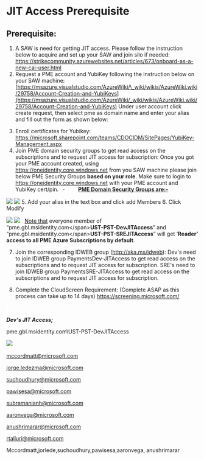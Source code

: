 # JIT Access Prerequisite

## Prerequisite:

1. A SAW is need for getting JIT access. Please follow the instruction below to acquire and set up your SAW and join silo if needed:
    https://strikecommunity.azurewebsites.net/articles/673/onboard-as-a-new-cai-user.html
2. Request a PME account and YubiKey following the instruction below on your SAW machine:
    [https://msazure.visualstudio.com/AzureWiki/\_wiki/wikis/AzureWiki.wiki/29758/Account-Creation-and-YubiKeys](https://msazure.visualstudio.com/AzureWiki/_wiki/wikis/AzureWiki.wiki/29758/Account-Creation-and-YubiKeys)
    Under user account click create request, then select pme as domain name and enter your alias and fill out the form as shown below:
<!-- Processing ImageNode failed -->
3. Enroll certificates for Yubikey: https://microsoft.sharepoint.com/teams/CDOCIDM/SitePages/YubiKey-Management.aspx
4. Join PME domain security groups to get read access on the subscriptions and to request JIT access for subscription:
    <span style="background-color:white">Once you got your PME account created, using</span> https://oneidentity.core.windows.net<span style="background-color:white">&#160;from you SAW machine please join below PME Security Groups&#160;</span>**<span style="background-color:white">based on your role</span>**<span style="background-color:white">. Make sure to login to</span> https://oneidentity.core.windows.net<span style="background-color:white">&#160;with your PME account and YubiKey cert/pin.</span>
    <span style="background-color:white">&#160;</span>
    <span style="background-color:white">&#183;</span><span style="background-color:white">&#160;&#160;&#160;&#160;&#160;&#160;&#160;&#160;</span><span style="background-color:white">&#160;</span>**<span style="background-color:white;text-decoration:underline">PME Domain Security Groups are:-</span>**

![](/images/livesite/1-cc1b647633a2097419ff09b61824a791.png)
![](/images/livesite/1-db15f209725703712d9268c252b5f6a3.png)
5. <span style="background-color:white">Add your alias in the text box and click add Members</span>
6. <span style="background-color:white">Click Modify</span>

![](/images/livesite/1-3f4b837834fe0ca21a7d6ee92b542f09.png)
![](/images/livesite/1-ee1d0e7ff0440a4c3849fb405ed25de8.png)
    <span style="background-color:white">&#160;</span>
    <span style="background-color:white;text-decoration:underline">Note that</span><span style="background-color:white">&#160;everyone member of “pme.gbl.msidentity.com\</span>**<span style="background-color:white">UST-PST-DevJITAccess</span>**<span style="background-color:white">” and “pme.gbl.msidentity.com\</span>**<span style="background-color:white">UST-PST-SREJITAccess</span>**<span style="background-color:white">” will get ‘</span>**<span style="background-color:white">Reader’ access to all PME Azure Subscriptions by default</span>**<span style="background-color:white">.</span>

7. Join the corresponding IDWEB group (http://aka.ms/idweb):
    Dev's need to join IDWEB group PaymentsDev-JITAccess to get read access on the subscriptions and to request JIT access for subscription.
    SRE's need to join IDWEB group PaymentsSRE-JITAccess to get read access on the subscriptions and to request JIT access for subscription.

8. Complete the CloudScreen Requirement: (Complete ASAP as this process can take up to 14 days)
    https://screening.microsoft.com/

<!-- Processing ImageNode failed -->

<span style="background-color:white">&#160;</span>

***<span style="background-color:white">Dev&#39;s JIT Access;</span>***

<span style="background-color:white">pme.gbl.msidentity.com\UST-PST-DevJITAccess</span>

![](/images/livesite/1-18ce1fac08be06c50c8a24c0d65ebbbf.png)
<span style="background-color:white">&#160;</span>

mccordmatt@microsoft.com

jorge.ledezma@microsoft.com

suchoudhury@microsoft.com

pawisesa@microsoft.com

subramanianh@microsoft.com

aaronvega@microsoft.com

anushrimarar@microsoft.com

rtalluri@microsoft.com

Mccordmatt,jorlede,suchoudhury,pawisesa,aaronvega, anushrimarar